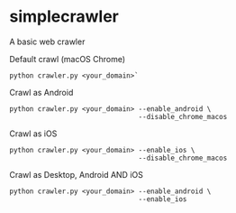 # simplecrawler
A basic web crawler


Default crawl (macOS Chrome)
```
python crawler.py <your_domain>`
```

Crawl as Android
```
python crawler.py <your_domain> --enable_android \
                                --disable_chrome_macos
```
Crawl as iOS
```
python crawler.py <your_domain> --enable_ios \
                                --disable_chrome_macos
```

Crawl as Desktop, Android AND iOS
```
python crawler.py <your_domain> --enable_android \
                                --enable_ios
```

